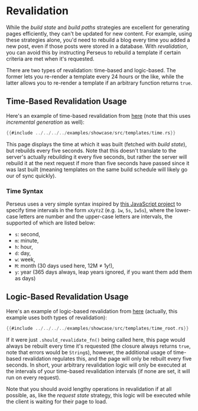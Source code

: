 # Revalidation

While the _build state_ and _build paths_ strategies are excellent for generating pages efficiently, they can't be updated for new content. For example, using these strategies alone, you'd need to rebuild a blog every time you added a new post, even if those posts were stored in a database. With _revalidation_, you can avoid this by instructing Perseus to rebuild a template if certain criteria are met when it's requested.

There are two types of revalidation: time-based and logic-based. The former lets you re-render a template every 24 hours or the like, while the latter allows you to re-render a template if an arbitrary function returns `true`.

## Time-Based Revalidation Usage

Here's an example of time-based revalidation from [here](https://github.com/framesurge/perseus/blob/main/examples/showcase/src/templates/time.rs) (note that this uses _incremental generation_ as well):

```rust
{{#include ../../../../examples/showcase/src/templates/time.rs}}
```

This page displays the time at which it was built (fetched with _build state_), but rebuilds every five seconds. Note that this doesn't translate to the server's actually rebuilding it every five seconds, but rather the server will rebuild it at the next request if more than five seconds have passed since it was last built (meaning templates on the same build schedule will likely go our of sync quickly).

### Time Syntax

Perseus uses a very simple syntax inspired by [this JavaScript project]() to specify time intervals in the form `xXyYzZ` (e.g. `1w`, `5s`, `1w5s`), where the lower-case letters are number and the upper-case letters are intervals, the supported of which are listed below:

-   `s`: second,
-   `m`: minute,
-   `h`: hour,
-   `d`: day,
-   `w`: week,
-   `M`: month (30 days used here, 12M ≠ 1y!),
-   `y`: year (365 days always, leap years ignored, if you want them add them as days)

## Logic-Based Revalidation Usage

Here's an example of logic-based revalidation from [here](https://github.com/framesurge/perseus/blob/main/examples/showcase/src/templates/time_root.rs) (actually, this example uses both types of revalidation):

```rust
{{#include ../../../../examples/showcase/src/templates/time_root.rs}}
```

If it were just `.should_revalidate_fn()` being called here, this page would always be rebuilt every time it's requested (the closure always returns `true`, note that errors would be `String`s), however, the additional usage of time-based revalidation regulates this, and the page will only be rebuilt every five seconds. In short, your arbitrary revalidation logic will only be executed at the intervals of your time-based revalidation intervals (if none are set, it will run on every request).

Note that you should avoid lengthy operations in revalidation if at all possible, as, like the _request state_ strategy, this logic will be executed while the client is waiting for their page to load.
